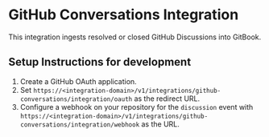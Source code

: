 # GitHub Conversations Integration

This integration ingests resolved or closed GitHub Discussions into GitBook.

## Setup Instructions for development

1. Create a GitHub OAuth application.
2. Set `https://<integration-domain>/v1/integrations/github-conversations/integration/oauth` as the redirect URL.
3. Configure a webhook on your repository for the `discussion` event with `https://<integration-domain>/v1/integrations/github-conversations/integration/webhook` as the URL.
